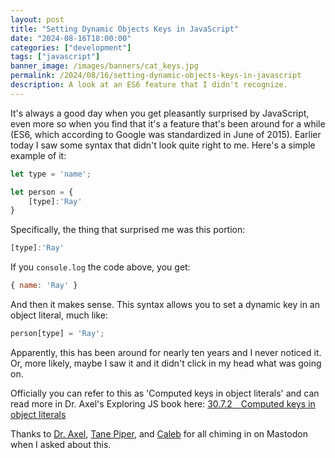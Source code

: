 ```yaml
---
layout: post
title: "Setting Dynamic Objects Keys in JavaScript"
date: "2024-08-16T18:00:00"
categories: ["development"]
tags: ["javascript"]
banner_image: /images/banners/cat_keys.jpg
permalink: /2024/08/16/setting-dynamic-objects-keys-in-javascript
description: A look at an ES6 feature that I didn't recognize.
---
```


It's always a good day when you get pleasantly surprised by JavaScript, even more so when you find that it's a feature that's been around for a while (ES6, which according to Google was standardized in June of 2015). Earlier today I saw some syntax that didn't look quite right to me. Here's a simple example of it:

```js
let type = 'name';

let person = {
    [type]:'Ray'
}
```

Specifically, the thing that surprised me was this portion:

```js
[type]:'Ray'
```

If you `console.log` the code above, you get:

```js
{ name: 'Ray' }
```

And then it makes sense. This syntax allows you to set a dynamic key in an object literal, much like:

```js
person[type] = 'Ray';
```

Apparently, this has been around for nearly ten years and I never noticed it. Or, more likely, maybe I saw it and it didn't click in my head what was going on. 

Officially you can refer to this as 'Computed keys in object literals' and can read more in Dr. Axel's Exploring JS book here: [30.7.2 Computed keys in object literals](https://exploringjs.com/js/book/ch_objects.html#object-literals-computed-keys)

Thanks to [Dr. Axel](https://2ality.com/), [Tane Piper](https://tane.dev/), and [Caleb](https://mastodon.social/@0x33@mastodon.online) for all chiming in on Mastodon when I asked about this.


